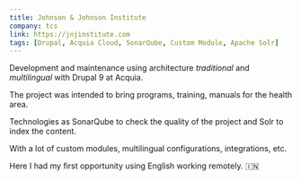 ```yaml
---
title: Johnson & Johnson Institute
company: tcs
link: https://jnjinstitute.com
tags: [Drupal, Acquia Cloud, SonarQube, Custom Module, Apache Solr]
---
```


Development and maintenance using architecture _traditional_ and _multilingual_ with Drupal 9 at Acquia.

The project was intended to bring programs, training, manuals for the health area.

Technologies as SonarQube to check the quality of the project and Solr to index the content.

With a lot of custom modules, multilingual configurations, integrations, etc.

Here I had my first opportunity using English working remotely. 🇮🇳
